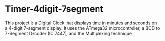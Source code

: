 # Timer-4digit-7segment
This project is a Digital Clock that displays time in minutes and seconds on a 4-digit 7-segment display. It uses the ATmega32 microcontroller, a BCD to 7-Segment Decoder (IC 7447), and the Multiplexing technique.
